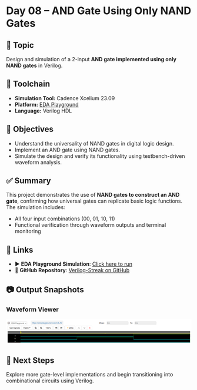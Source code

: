 # Day 08 – AND Gate Using Only NAND Gates

## 🧠 Topic
Design and simulation of a 2-input **AND gate implemented using only NAND gates** in Verilog.

## 🔧 Toolchain
- **Simulation Tool:** Cadence Xcelium 23.09
- **Platform:** [EDA Playground](https://edaplayground.com)
- **Language:** Verilog HDL

## 📌 Objectives
- Understand the universality of NAND gates in digital logic design.
- Implement an AND gate using NAND gates.
- Simulate the design and verify its functionality using testbench-driven waveform analysis.

## ✅ Summary
This project demonstrates the use of **NAND gates to construct an AND gate**, confirming how universal gates can replicate basic logic functions. The simulation includes:
- All four input combinations (00, 01, 10, 11)
- Functional verification through waveform outputs and terminal monitoring

## 🔗 Links
- ▶️ **EDA Playground Simulation**: [Click here to run](https://edaplayground.com/x/tLA2)  
- 📁 **GitHub Repository**: [Verilog-Streak on GitHub](https://github.com/MitanshiGaur/Verilog-Streak)

## 📷 Output Snapshots
### Waveform Viewer
![Waveform Output](waveform.png)

## 🏁 Next Steps
Explore more gate-level implementations and begin transitioning into combinational circuits using Verilog.

